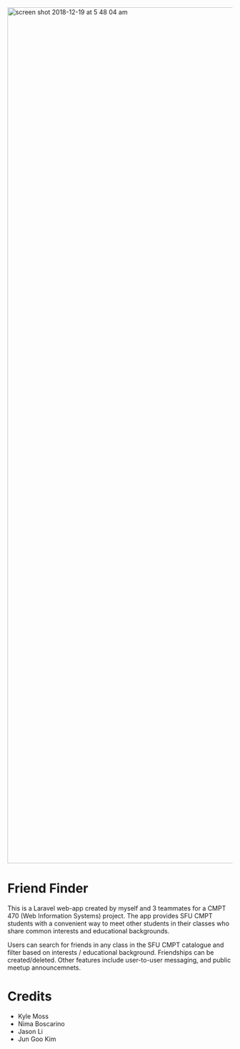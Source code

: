 <img width="1918" alt="screen shot 2018-12-19 at 5 48 04 am" src="https://user-images.githubusercontent.com/18518784/50225016-356d4300-0354-11e9-8944-0f1e26764afd.png">

# Friend Finder
This is a Laravel web-app created by myself and 3 teammates for a CMPT 470 (Web Information Systems) project. The app provides SFU CMPT students with a convenient way to meet other students in their classes who share common interests and educational backgrounds.

Users can search for friends in any class in the SFU CMPT catalogue and filter based on interests / educational background. Friendships can be created/deleted. Other features include user-to-user messaging, and public meetup announcemnets.


# Credits
- Kyle Moss
- Nima Boscarino
- Jason Li
- Jun Goo Kim
